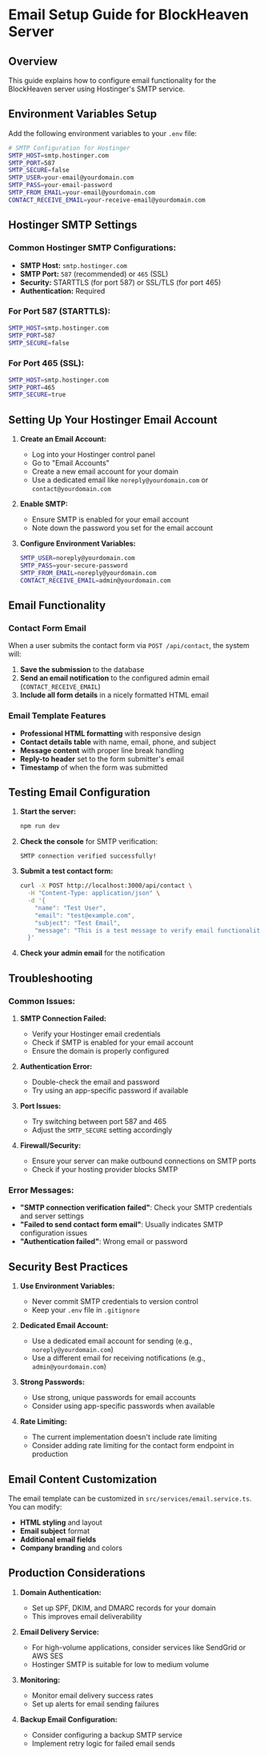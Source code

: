 # Email Setup Guide for BlockHeaven Server

## Overview
This guide explains how to configure email functionality for the BlockHeaven server using Hostinger's SMTP service.

## Environment Variables Setup

Add the following environment variables to your `.env` file:

```bash
# SMTP Configuration for Hostinger
SMTP_HOST=smtp.hostinger.com
SMTP_PORT=587
SMTP_SECURE=false
SMTP_USER=your-email@yourdomain.com
SMTP_PASS=your-email-password
SMTP_FROM_EMAIL=your-email@yourdomain.com
CONTACT_RECEIVE_EMAIL=your-receive-email@yourdomain.com
```

## Hostinger SMTP Settings

### Common Hostinger SMTP Configurations:
- **SMTP Host:** `smtp.hostinger.com`
- **SMTP Port:** `587` (recommended) or `465` (SSL)
- **Security:** STARTTLS (for port 587) or SSL/TLS (for port 465)
- **Authentication:** Required

### For Port 587 (STARTTLS):
```bash
SMTP_HOST=smtp.hostinger.com
SMTP_PORT=587
SMTP_SECURE=false
```

### For Port 465 (SSL):
```bash
SMTP_HOST=smtp.hostinger.com
SMTP_PORT=465
SMTP_SECURE=true
```

## Setting Up Your Hostinger Email Account

1. **Create an Email Account:**
   - Log into your Hostinger control panel
   - Go to "Email Accounts"
   - Create a new email account for your domain
   - Use a dedicated email like `noreply@yourdomain.com` or `contact@yourdomain.com`

2. **Enable SMTP:**
   - Ensure SMTP is enabled for your email account
   - Note down the password you set for the email account

3. **Configure Environment Variables:**
   ```bash
   SMTP_USER=noreply@yourdomain.com
   SMTP_PASS=your-secure-password
   SMTP_FROM_EMAIL=noreply@yourdomain.com
   CONTACT_RECEIVE_EMAIL=admin@yourdomain.com
   ```

## Email Functionality

### Contact Form Email
When a user submits the contact form via `POST /api/contact`, the system will:

1. **Save the submission** to the database
2. **Send an email notification** to the configured admin email (`CONTACT_RECEIVE_EMAIL`)
3. **Include all form details** in a nicely formatted HTML email

### Email Template Features
- **Professional HTML formatting** with responsive design
- **Contact details table** with name, email, phone, and subject
- **Message content** with proper line break handling
- **Reply-to header** set to the form submitter's email
- **Timestamp** of when the form was submitted

## Testing Email Configuration

1. **Start the server:**
   ```bash
   npm run dev
   ```

2. **Check the console** for SMTP verification:
   ```
   SMTP connection verified successfully!
   ```

3. **Submit a test contact form:**
   ```bash
   curl -X POST http://localhost:3000/api/contact \
     -H "Content-Type: application/json" \
     -d '{
       "name": "Test User",
       "email": "test@example.com",
       "subject": "Test Email",
       "message": "This is a test message to verify email functionality."
     }'
   ```

4. **Check your admin email** for the notification

## Troubleshooting

### Common Issues:

1. **SMTP Connection Failed:**
   - Verify your Hostinger email credentials
   - Check if SMTP is enabled for your email account
   - Ensure the domain is properly configured

2. **Authentication Error:**
   - Double-check the email and password
   - Try using an app-specific password if available

3. **Port Issues:**
   - Try switching between port 587 and 465
   - Adjust the `SMTP_SECURE` setting accordingly

4. **Firewall/Security:**
   - Ensure your server can make outbound connections on SMTP ports
   - Check if your hosting provider blocks SMTP

### Error Messages:
- **"SMTP connection verification failed"**: Check your SMTP credentials and server settings
- **"Failed to send contact form email"**: Usually indicates SMTP configuration issues
- **"Authentication failed"**: Wrong email or password

## Security Best Practices

1. **Use Environment Variables:**
   - Never commit SMTP credentials to version control
   - Keep your `.env` file in `.gitignore`

2. **Dedicated Email Account:**
   - Use a dedicated email account for sending (e.g., `noreply@yourdomain.com`)
   - Use a different email for receiving notifications (e.g., `admin@yourdomain.com`)

3. **Strong Passwords:**
   - Use strong, unique passwords for email accounts
   - Consider using app-specific passwords when available

4. **Rate Limiting:**
   - The current implementation doesn't include rate limiting
   - Consider adding rate limiting for the contact form endpoint in production

## Email Content Customization

The email template can be customized in `src/services/email.service.ts`. You can modify:
- **HTML styling** and layout
- **Email subject** format
- **Additional email fields**
- **Company branding** and colors

## Production Considerations

1. **Domain Authentication:**
   - Set up SPF, DKIM, and DMARC records for your domain
   - This improves email deliverability

2. **Email Delivery Service:**
   - For high-volume applications, consider services like SendGrid or AWS SES
   - Hostinger SMTP is suitable for low to medium volume

3. **Monitoring:**
   - Monitor email delivery success rates
   - Set up alerts for email sending failures

4. **Backup Email Configuration:**
   - Consider configuring a backup SMTP service
   - Implement retry logic for failed email sends